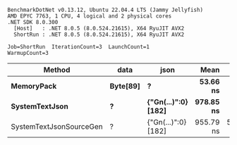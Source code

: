 ```

BenchmarkDotNet v0.13.12, Ubuntu 22.04.4 LTS (Jammy Jellyfish)
AMD EPYC 7763, 1 CPU, 4 logical and 2 physical cores
.NET SDK 8.0.300
  [Host]   : .NET 8.0.5 (8.0.524.21615), X64 RyuJIT AVX2
  ShortRun : .NET 8.0.5 (8.0.524.21615), X64 RyuJIT AVX2

Job=ShortRun  IterationCount=3  LaunchCount=1  
WarmupCount=3  

```
| Method                  | data     | json                | Mean      | Error      | StdDev    | Min       | Max       | Gen0   | Allocated |
|------------------------ |--------- |-------------------- |----------:|-----------:|----------:|----------:|----------:|-------:|----------:|
| **MemoryPack**              | **Byte[89]** | **?**                   |  **53.66 ns** |   **2.971 ns** |  **0.163 ns** |  **53.51 ns** |  **53.83 ns** | **0.0012** |     **104 B** |
| **SystemTextJson**          | **?**        | **{&quot;Gn(...)&quot;:0} [182]** | **978.85 ns** |  **54.191 ns** |  **2.970 ns** | **976.61 ns** | **982.22 ns** |      **-** |     **104 B** |
| SystemTextJsonSourceGen | ?        | {&quot;Gn(...)&quot;:0} [182] | 955.79 ns | 586.117 ns | 32.127 ns | 935.86 ns | 992.85 ns |      - |     104 B |
